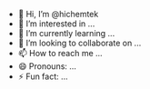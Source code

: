 - 👋 Hi, I’m @hichemtek
- 👀 I’m interested in ...
- 🌱 I’m currently learning ...
- 💞️ I’m looking to collaborate on ...
- 📫 How to reach me ...
- 😄 Pronouns: ...
- ⚡ Fun fact: ...

<!---
hichemtek/hichemtek is a ✨ special ✨ repository because its `README.md` (this file) appears on your GitHub profile.
You can click the Preview link to take a look at your changes.
--->
